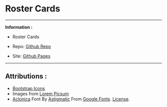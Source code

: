 # Roster Cards

---

**Information :**
- Roster Cards

- Repo: [Github Repo](https://github.com/FesalBadday/roster-cards)

- Site: [Github Pages](https://FesalBadday.github.io/roster-cards)
---

## Attributions :
- [Bootstrap Icons](https://icons.getbootstrap.com/)
- Images from [Lorem Picsum](https://picsum.photos/)
- [Aclonica](https://fonts.google.com/specimen/Aclonica) Font By [Astigmatic](https://fonts.google.com/?query=Astigmatic) From [Google Fonts](https://fonts.google.com). [License](https://developers.google.com/fonts).